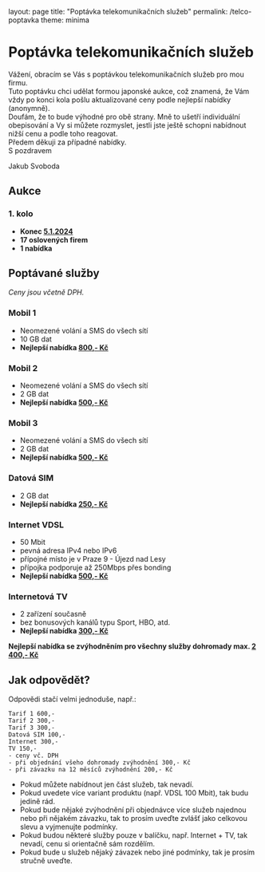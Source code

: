 layout: page
title: "Poptávka telekomunikačních služeb"
permalink: /telco-poptavka
theme: minima

# Poptávka telekomunikačních služeb

Vážení, obracím se Vás s poptávkou telekomunikačních služeb pro mou firmu.  
Tuto poptávku chci udělat formou japonské aukce, což znamená, že Vám vždy po konci kola pošlu aktualizované ceny podle nejlepší nabídky (anonymně).  
Doufám, že to bude výhodné pro obě strany. Mně to ušetří individuální obepisování a Vy si můžete rozmyslet, jestli jste ještě schopni nabídnout nižší cenu a podle toho reagovat.  
Předem děkuji za případné nabídky.  
S pozdravem  

Jakub Svoboda

## Aukce
### 1. kolo
- **Konec <ins>5.1.2024</ins>**
- **17 oslovených firem**
- **1 nabídka**

## Poptávané služby
_Ceny jsou včetně DPH._
### Mobil 1
- Neomezené volání a SMS do všech sítí
- 10 GB dat
- **Nejlepší nabídka <ins>800,- Kč</ins>**

### Mobil 2
- Neomezené volání a SMS do všech sítí
- 2 GB dat
- **Nejlepší nabídka <ins>500,- Kč</ins>** 

### Mobil 3
- Neomezené volání a SMS do všech sítí
- 2 GB dat
- **Nejlepší nabídka <ins>500,- Kč</ins>** 

### Datová SIM
- 2 GB dat
- **Nejlepší nabídka <ins>250,- Kč</ins>** 

### Internet VDSL
- 50 Mbit
- pevná adresa IPv4 nebo IPv6
- přípojné místo je v Praze 9 - Újezd nad Lesy
- přípojka podporuje až 250Mbps přes bonding
- **Nejlepší nabídka <ins>500,- Kč</ins>** 

### Internetová TV
- 2 zařízení současně
- bez bonusových kanálů typu Sport, HBO, atd.
- **Nejlepší nabídka <ins>300,- Kč</ins>** 

**Nejlepší nabídka se zvýhodněním pro všechny služby dohromady max. <ins>2 400,- Kč</ins>**

## Jak odpovědět?
Odpovědi stačí velmi jednoduše, např.:

    Tarif 1 600,-
    Tarif 2 300,-
    Tarif 3 300,-
    Datová SIM 100,-
    Internet 300,-
    TV 150,-
    - ceny vč. DPH
    - při objednání všeho dohromady zvýhodnění 300,- Kč
    - při závazku na 12 měsíců zvýhodnění 200,- Kč

- Pokud můžete nabídnout jen část služeb, tak nevadí.
- Pokud uvedete více variant produktu (např. VDSL 100 Mbit), tak budu jedině rád. 
- Pokud bude nějaké zvýhodnění při objednávce více služeb najednou nebo při nějakém závazku, tak to prosím uveďte zvlášť jako celkovou slevu a vyjmenujte podmínky.
- Pokud budou některé služby pouze v balíčku, např. Internet + TV, tak nevadí, cenu si orientačně sám rozdělím.
- Pokud bude u služeb nějaký závazek nebo jiné podmínky, tak je prosím stručně uveďte.

